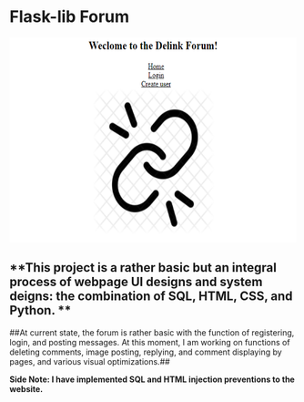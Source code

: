 # Flask-lib Forum
<img src="Delink.png" alt="Delink" width='535px' height='360px'>

## **This project is a rather basic but an integral process of webpage UI designs and system deigns: the combination of SQL, HTML, CSS, and Python. ** ##

##At current state, the forum is rather basic with the function of registering, login, and posting messages. At this moment, I am working on functions of deleting comments, image posting, replying, and comment displaying by pages, and various visual optimizations.##

**__Side Note__: I have implemented SQL and HTML injection preventions to the website.**
